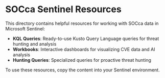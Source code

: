 # SOCca Sentinel Resources

This directory contains helpful resources for working with SOCca data in Microsoft Sentinel:

- **KQL Queries**: Ready-to-use Kusto Query Language queries for threat hunting and analysis
- **Workbooks**: Interactive dashboards for visualizing CVE data and AI analysis
- **Hunting Queries**: Specialized queries for proactive threat hunting

To use these resources, copy the content into your Sentinel environment.